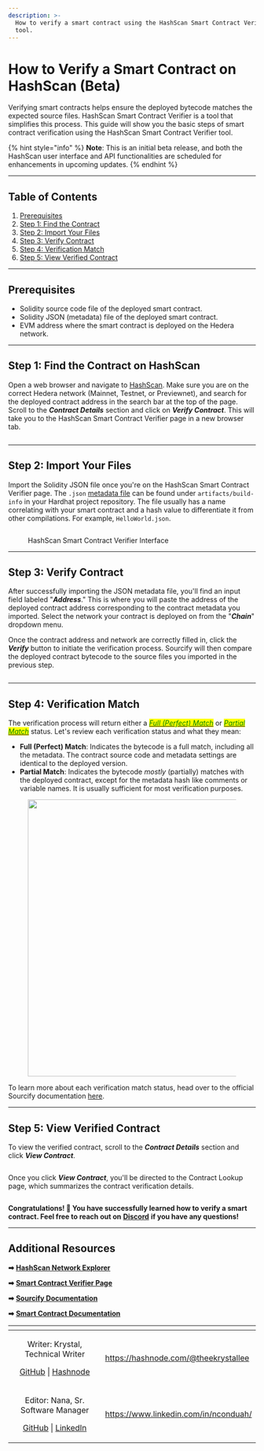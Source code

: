 ```yaml
---
description: >-
  How to verify a smart contract using the HashScan Smart Contract Verifier
  tool.
---
```


# How to Verify a Smart Contract on HashScan (Beta)

Verifying smart contracts helps ensure the deployed bytecode matches the expected source files. HashScan Smart Contract Verifier is a tool that simplifies this process. This guide will show you the basic steps of smart contract verification using the HashScan Smart Contract Verifier tool.

{% hint style="info" %}
**Note**: This is an initial beta release, and both the HashScan user interface and API functionalities are scheduled for enhancements in upcoming updates.
{% endhint %}

***

## Table of Contents

1. [Prerequisites](how-to-verify-a-smart-contract-on-hashscan-beta.md#prerequisites)
2. [Step 1: Find the Contract](how-to-verify-a-smart-contract-on-hashscan-beta.md#step-1-find-the-contract-on-hashscan)
3. [Step 2: Import Your Files](how-to-verify-a-smart-contract-on-hashscan-beta.md#step-2-import-your-files)
4. [Step 3: Verify Contract](how-to-verify-a-smart-contract-on-hashscan-beta.md#step-3-verify-contract)
5. [Step 4: Verification Match](how-to-verify-a-smart-contract-on-hashscan-beta.md#step-4-verification-match)
6. [Step 5: View Verified Contract](how-to-verify-a-smart-contract-on-hashscan-beta.md#step-5-view-verified-contract)

***

## Prerequisites

* Solidity source code file of the deployed smart contract.
* Solidity JSON (metadata) file of the deployed smart contract.
* EVM address where the smart contract is deployed on the Hedera network.

***

## Step 1: Find the Contract on HashScan

Open a web browser and navigate to [HashScan](https://hashscan.io/). Make sure you are on the correct Hedera network (Mainnet, Testnet, or Previewnet), and search for the deployed contract address in the search bar at the top of the page. Scroll to the _**Contract Details**_ section and click on _**Verify Contract**_. This will take you to the HashScan Smart Contract Verifier page in a new browser tab.

<figure><img src="../../.gitbook/assets/contract hashscan details.png" alt=""><figcaption></figcaption></figure>

***

## Step 2: Import Your Files

Import the Solidity JSON file once you're on the HashScan Smart Contract Verifier page. The `.json` [metadata file](../../core-concepts/smart-contracts/verifying-smart-contracts.md#the-metadata-file) can be found under `artifacts/build-info` in your Hardhat project repository. The file usually has a name correlating with your smart contract and a hash value to differentiate it from other compilations. For example, `HelloWorld.json`.

<figure><img src="../../.gitbook/assets/verifier.png" alt=""><figcaption><p>HashScan Smart Contract Verifier Interface</p></figcaption></figure>

***

## Step 3: Verify Contract

After successfully importing the JSON metadata file, you'll find an input field labeled "_**Address**_." This is where you will paste the address of the deployed contract address corresponding to the contract metadata you imported. Select the network your contract is deployed on from the "_**Chain**_" dropdown menu.

Once the contract address and network are correctly filled in, click the _**Verify**_ button to initiate the verification process. Sourcify will then compare the deployed contract bytecode to the source files you imported in the previous step.

<figure><img src="../../.gitbook/assets/verify.png" alt=""><figcaption></figcaption></figure>

***

## Step 4: Verification Match

The verification process will return either a [_<mark style="color:green;">Full (Perfect) Match</mark>_](https://docs.sourcify.dev/docs/full-vs-partial-match/#full-perfect-matches) or [_<mark style="color:green;">Partial Match</mark>_](https://docs.sourcify.dev/docs/full-vs-partial-match/#partial-matches) status. Let's review each verification status and what they mean:

* **Full (Perfect) Match**: Indicates the bytecode is a full match, including all the metadata. The contract source code and metadata settings are identical to the deployed version.
* **Partial Match**: Indicates the bytecode _mostly_ (partially) matches with the deployed contract, except for the metadata hash like comments or variable names. It is usually sufficient for most verification purposes.

<figure><img src="../../.gitbook/assets/helloworld perfect match.png" alt="" width="563"><figcaption></figcaption></figure>

To learn more about each verification match status, head over to the official Sourcify documentation [here](https://docs.sourcify.dev/docs/full-vs-partial-match/).

***

## Step 5: View Verified Contract

To view the verified contract, scroll to the _**Contract Details**_ section and click _**View Contract**_.

<figure><img src="../../.gitbook/assets/view contract.png" alt=""><figcaption></figcaption></figure>

Once you click _**View Contract**_, you'll be directed to the Contract Lookup page, which summarizes the contract verification details.

<figure><img src="../../.gitbook/assets/contract lookup (1).png" alt=""><figcaption></figcaption></figure>

**Congratulations! 🎉 You have successfully learned how to verify a smart contract. Feel free to reach out on** [**Discord**](https://hedera.com/discord) **if you have any questions!**

***

## Additional Resources

**➡** [**HashScan Network Explorer**](https://hashscan.io/)

**➡** [**Smart Contract Verifier Page**](https://verify.hashscan.io/)

**➡** [**Sourcify Documentation**](https://docs.sourcify.dev/docs/intro)

**➡** [**Smart Contract Documentation**](../../core-concepts/smart-contracts/verifying-smart-contracts.md)

<table data-card-size="large" data-view="cards"><thead><tr><th align="center"></th><th data-hidden data-card-target data-type="content-ref"></th></tr></thead><tbody><tr><td align="center"><p>Writer: Krystal, Technical Writer</p><p><a href="https://github.com/theekrystallee">GitHub</a> | <a href="https://hashnode.com/@theekrystallee">Hashnode</a></p></td><td><a href="https://hashnode.com/@theekrystallee">https://hashnode.com/@theekrystallee</a></td></tr><tr><td align="center"><p>Editor: Nana, Sr. Software Manager</p><p><a href="https://github.com/Nana-EC">GitHub</a> | <a href="https://www.linkedin.com/in/nconduah/">LinkedIn</a></p></td><td><a href="https://www.linkedin.com/in/nconduah/">https://www.linkedin.com/in/nconduah/</a></td></tr></tbody></table>
